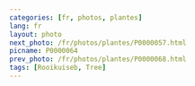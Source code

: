```yaml
---
categories: [fr, photos, plantes]
lang: fr
layout: photo
next_photo: /fr/photos/plantes/P0000057.html
picname: P0000064
prev_photo: /fr/photos/plantes/P0000068.html
tags: [Rooikuiseb, Tree]
---
```

